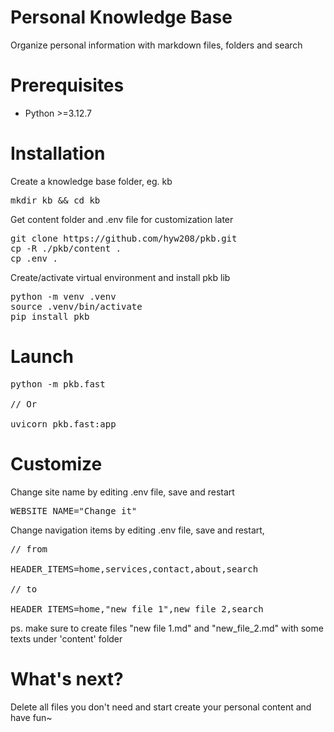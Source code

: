 # Personal Knowledge Base
Organize personal information with markdown files, folders and search


# Prerequisites
- Python >=3.12.7


# Installation 
Create a knowledge base folder, eg. kb

<pre>
mkdir kb && cd kb
</pre>

Get content folder and .env file for customization later

<pre>
git clone https://github.com/hyw208/pkb.git
cp -R ./pkb/content .
cp .env .
</pre>

Create/activate virtual environment and install pkb lib

<pre>
python -m venv .venv
source .venv/bin/activate
pip install pkb
</pre>
   

# Launch 
<pre>
python -m pkb.fast

// Or

uvicorn pkb.fast:app
</pre>


# Customize
Change site name by editing .env file, save and restart

<pre>
WEBSITE_NAME="Change it"
</pre>

Change navigation items by editing .env file, save and restart,  
<pre>
// from

HEADER_ITEMS=home,services,contact,about,search

// to 

HEADER_ITEMS=home,"new file 1",new_file_2,search
</pre>

ps. make sure to create files "new file 1.md" and "new_file_2.md" with some texts under 'content' folder


# What's next? 
Delete all files you don't need and start create your personal content and have fun~






